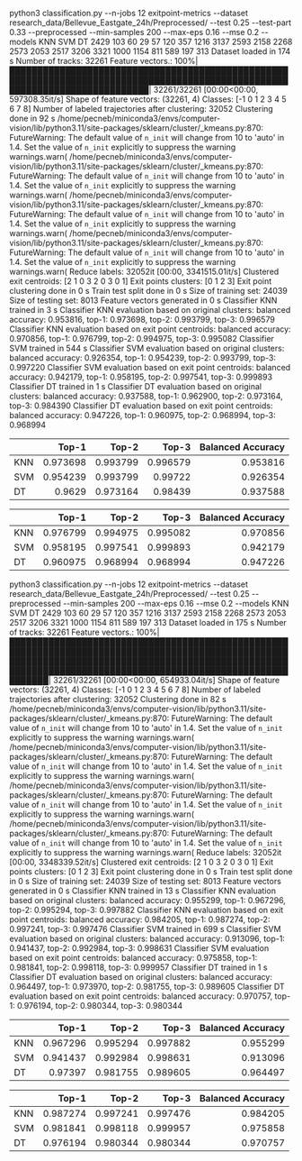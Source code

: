 python3 classification.py --n-jobs 12 exitpoint-metrics --dataset research_data/Bellevue_Eastgate_24h/Preprocessed/ --test 0.25 --test-part 0.33 --preprocessed --min-samples 200 --max-eps 0.16 --mse 0.2 --models KNN SVM DT
2429
103
60
29
57
120
357
1216
3137
2593
2158
2268
2573
2053
2517
3206
3321
1000
1154
811
589
197
313
Dataset loaded in 174 s
Number of tracks: 32261
Feature vectors.: 100%|█████████████████████████████████████████████████████████████████████████████████████████████████████████████████████████████| 32261/32261 [00:00<00:00, 597308.35it/s]
Shape of feature vectors: (32261, 4)
Classes: [-1  0  1  2  3  4  5  6  7  8]
Number of labeled trajectories after clustering: 32052
Clustering done in 92 s
/home/pecneb/miniconda3/envs/computer-vision/lib/python3.11/site-packages/sklearn/cluster/_kmeans.py:870: FutureWarning: The default value of `n_init` will change from 10 to 'auto' in 1.4. Set the value of `n_init` explicitly to suppress the warning
  warnings.warn(
/home/pecneb/miniconda3/envs/computer-vision/lib/python3.11/site-packages/sklearn/cluster/_kmeans.py:870: FutureWarning: The default value of `n_init` will change from 10 to 'auto' in 1.4. Set the value of `n_init` explicitly to suppress the warning
  warnings.warn(
/home/pecneb/miniconda3/envs/computer-vision/lib/python3.11/site-packages/sklearn/cluster/_kmeans.py:870: FutureWarning: The default value of `n_init` will change from 10 to 'auto' in 1.4. Set the value of `n_init` explicitly to suppress the warning
  warnings.warn(
/home/pecneb/miniconda3/envs/computer-vision/lib/python3.11/site-packages/sklearn/cluster/_kmeans.py:870: FutureWarning: The default value of `n_init` will change from 10 to 'auto' in 1.4. Set the value of `n_init` explicitly to suppress the warning
  warnings.warn(
Reduce labels: 32052it [00:00, 3341515.01it/s]
Clustered exit centroids: [2 1 0 3 2 0 3 0 1]
Exit points clusters: [0 1 2 3]
Exit point clustering done in 0 s
Train test split done in 0 s
Size of training set: 24039
Size of testing set: 8013
Feature vectors generated in 0 s
Classifier KNN trained in 3 s
Classifier KNN evaluation based on original clusters: balanced accuracy: 0.953816, top-1: 0.973698, top-2: 0.993799, top-3: 0.996579
Classifier KNN evaluation based on exit point centroids: balanced accuracy: 0.970856, top-1: 0.976799, top-2: 0.994975, top-3: 0.995082
Classifier SVM trained in 544 s
Classifier SVM evaluation based on original clusters: balanced accuracy: 0.926354, top-1: 0.954239, top-2: 0.993799, top-3: 0.997220
Classifier SVM evaluation based on exit point centroids: balanced accuracy: 0.942179, top-1: 0.958195, top-2: 0.997541, top-3: 0.999893
Classifier DT trained in 1 s
Classifier DT evaluation based on original clusters: balanced accuracy: 0.937588, top-1: 0.962900, top-2: 0.973164, top-3: 0.984390
Classifier DT evaluation based on exit point centroids: balanced accuracy: 0.947226, top-1: 0.960975, top-2: 0.968994, top-3: 0.968994

|     |    Top-1 |    Top-2 |    Top-3 |   Balanced Accuracy |
|:----|---------:|---------:|---------:|--------------------:|
| KNN | 0.973698 | 0.993799 | 0.996579 |            0.953816 |
| SVM | 0.954239 | 0.993799 | 0.99722  |            0.926354 |
| DT  | 0.9629   | 0.973164 | 0.98439  |            0.937588 |

|     |    Top-1 |    Top-2 |    Top-3 |   Balanced Accuracy |
|:----|---------:|---------:|---------:|--------------------:|
| KNN | 0.976799 | 0.994975 | 0.995082 |            0.970856 |
| SVM | 0.958195 | 0.997541 | 0.999893 |            0.942179 |
| DT  | 0.960975 | 0.968994 | 0.968994 |            0.947226 |

python3 classification.py --n-jobs 12 exitpoint-metrics --dataset research_data/Bellevue_Eastgate_24h/Preprocessed/ --test 0.25 --preprocessed --min-samples 200 --max-eps 0.16 --mse 0.2 --models KNN SVM DT
2429
103
60
29
57
120
357
1216
3137
2593
2158
2268
2573
2053
2517
3206
3321
1000
1154
811
589
197
313
Dataset loaded in 175 s
Number of tracks: 32261
Feature vectors.: 100%|███████████████████████████████████████████████████████████████████████████████████████████████████████████████████████████████████████████████████████████████████████████████████████████████████████████████| 32261/32261 [00:00<00:00, 654933.04it/s]
Shape of feature vectors: (32261, 4)
Classes: [-1  0  1  2  3  4  5  6  7  8]
Number of labeled trajectories after clustering: 32052
Clustering done in 82 s
/home/pecneb/miniconda3/envs/computer-vision/lib/python3.11/site-packages/sklearn/cluster/_kmeans.py:870: FutureWarning: The default value of `n_init` will change from 10 to 'auto' in 1.4. Set the value of `n_init` explicitly to suppress the warning
  warnings.warn(
/home/pecneb/miniconda3/envs/computer-vision/lib/python3.11/site-packages/sklearn/cluster/_kmeans.py:870: FutureWarning: The default value of `n_init` will change from 10 to 'auto' in 1.4. Set the value of `n_init` explicitly to suppress the warning
  warnings.warn(
/home/pecneb/miniconda3/envs/computer-vision/lib/python3.11/site-packages/sklearn/cluster/_kmeans.py:870: FutureWarning: The default value of `n_init` will change from 10 to 'auto' in 1.4. Set the value of `n_init` explicitly to suppress the warning
  warnings.warn(
/home/pecneb/miniconda3/envs/computer-vision/lib/python3.11/site-packages/sklearn/cluster/_kmeans.py:870: FutureWarning: The default value of `n_init` will change from 10 to 'auto' in 1.4. Set the value of `n_init` explicitly to suppress the warning
  warnings.warn(
Reduce labels: 32052it [00:00, 3348339.52it/s]
Clustered exit centroids: [2 1 0 3 2 0 3 0 1]
Exit points clusters: [0 1 2 3]
Exit point clustering done in 0 s
Train test split done in 0 s
Size of training set: 24039
Size of testing set: 8013
Feature vectors generated in 0 s
Classifier KNN trained in 13 s
Classifier KNN evaluation based on original clusters: balanced accuracy: 0.955299, top-1: 0.967296, top-2: 0.995294, top-3: 0.997882
Classifier KNN evaluation based on exit point centroids: balanced accuracy: 0.984205, top-1: 0.987274, top-2: 0.997241, top-3: 0.997476
Classifier SVM trained in 699 s
Classifier SVM evaluation based on original clusters: balanced accuracy: 0.913096, top-1: 0.941437, top-2: 0.992984, top-3: 0.998631
Classifier SVM evaluation based on exit point centroids: balanced accuracy: 0.975858, top-1: 0.981841, top-2: 0.998118, top-3: 0.999957
Classifier DT trained in 1 s
Classifier DT evaluation based on original clusters: balanced accuracy: 0.964497, top-1: 0.973970, top-2: 0.981755, top-3: 0.989605
Classifier DT evaluation based on exit point centroids: balanced accuracy: 0.970757, top-1: 0.976194, top-2: 0.980344, top-3: 0.980344

|     |    Top-1 |    Top-2 |    Top-3 |   Balanced Accuracy |
|:----|---------:|---------:|---------:|--------------------:|
| KNN | 0.967296 | 0.995294 | 0.997882 |            0.955299 |
| SVM | 0.941437 | 0.992984 | 0.998631 |            0.913096 |
| DT  | 0.97397  | 0.981755 | 0.989605 |            0.964497 |

|     |    Top-1 |    Top-2 |    Top-3 |   Balanced Accuracy |
|:----|---------:|---------:|---------:|--------------------:|
| KNN | 0.987274 | 0.997241 | 0.997476 |            0.984205 |
| SVM | 0.981841 | 0.998118 | 0.999957 |            0.975858 |
| DT  | 0.976194 | 0.980344 | 0.980344 |            0.970757 |
